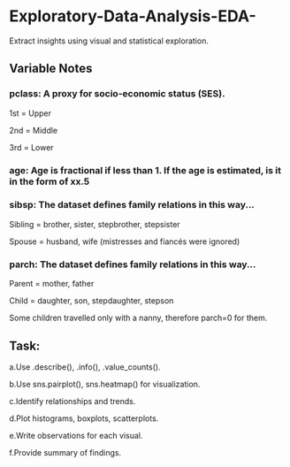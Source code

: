 # Exploratory-Data-Analysis-EDA-
Extract insights using visual and statistical exploration.

## Variable Notes
 ### pclass: A proxy for socio-economic status (SES).

1st = Upper

2nd = Middle

3rd = Lower

### age: Age is fractional if less than 1. If the age is estimated, is it in the form of xx.5

### sibsp: The dataset defines family relations in this way...

Sibling = brother, sister, stepbrother, stepsister

Spouse = husband, wife (mistresses and fiancés were ignored)

### parch: The dataset defines family relations in this way...

Parent = mother, father

Child = daughter, son, stepdaughter, stepson

Some children travelled only with a nanny, therefore parch=0 for them.

## Task:
a.Use .describe(), .info(), .value_counts().

b.Use sns.pairplot(), sns.heatmap() for visualization.

c.Identify relationships and trends.

d.Plot histograms, boxplots, scatterplots.

e.Write observations for each visual.

f.Provide summary of findings.
